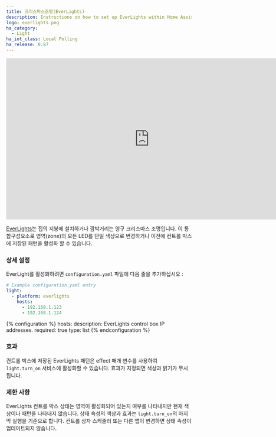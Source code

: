 ```yaml
---
title: 크리스마스조명(EverLights)
description: Instructions on how to set up EverLights within Home Assistant.
logo: everlights.png
ha_category:
  - Light
ha_iot_class: Local Polling
ha_release: 0.87
---
```


<div class='videoWrapper'>
<iframe width="776" height="437" src="https://www.youtube.com/embed/uuo7a_DyXqc" frameborder="0" allow="accelerometer; autoplay; encrypted-media; gyroscope; picture-in-picture" allowfullscreen></iframe>
</div>

[EverLights](https://myeverlights.com/)는 집의 지붕에 설치하거나 깜박거리는 영구 크리스마스 조명입니다. 이 통합구성요소로 영역(zone)의 모든 LED를 단일 색상으로 변경하거나 이전에 컨트롤 박스에 저장된 패턴을 활성화 할 수 있습니다.

### 상세 설정

EverLight를 활성화하려면 `configuration.yaml` 파일에 다음 줄을 추가하십시오 :

```yaml
# Example configuration.yaml entry
light:
  - platform: everlights
    hosts:
      - 192.168.1.123
      - 192.168.1.124
```

{% configuration %}
hosts:
  description: EverLights control box IP addresses.
  required: true
  type: list
{% endconfiguration %}

### 효과

컨트롤 박스에 저장된 EverLights 패턴은 effect 매개 변수를 사용하여 `light.turn_on` 서비스에 활성화할 수 있습니다. 효과가 지정되면 색상과 밝기가 무시됩니다.

### 제한 사항

EverLights 컨트롤 박스 상태는 영역이 활성화되어 있는지 여부를 나타내지만 현재 색상이나 패턴을 나타내지 않습니다. 상태 속성의 색상과 효과는 `light.turn_on`의 마지막 실행을 기준으로 합니다. 컨트롤 상자 스케줄러 또는 다른 앱이 변경하면 상태 속성이 업데이트되지 않습니다.